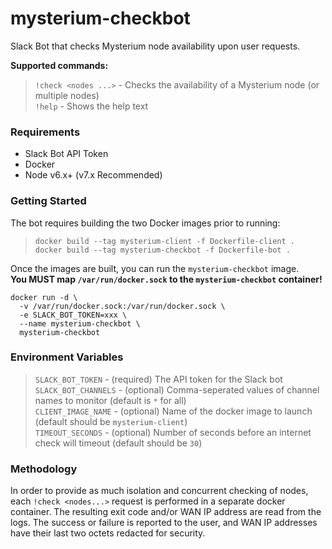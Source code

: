 # mysterium-checkbot
Slack Bot that checks Mysterium node availability upon user requests.

**Supported commands:**
> `!check <nodes ...>` - Checks the availability of a Mysterium node (or multiple nodes)  
> `!help` - Shows the help text

### Requirements
- Slack Bot API Token
- Docker
- Node v6.x+ (v7.x Recommended)

### Getting Started

The bot requires building the two Docker images prior to running:

> `docker build --tag mysterium-client -f Dockerfile-client .`  
> `docker build --tag mysterium-checkbot -f Dockerfile-bot .`

Once the images are built, you can run the `mysterium-checkbot` image.  
**You MUST map `/var/run/docker.sock` to the `mysterium-checkbot` container!**

    docker run -d \  
      -v /var/run/docker.sock:/var/run/docker.sock \  
      -e SLACK_BOT_TOKEN=xxx \  
      --name mysterium-checkbot \  
      mysterium-checkbot  

### Environment Variables

> `SLACK_BOT_TOKEN` - (required) The API token for the Slack bot  
> `SLACK_BOT_CHANNELS` - (optional) Comma-seperated values of channel names to monitor (default is `*` for all)  
> `CLIENT_IMAGE_NAME` - (optional) Name of the docker image to launch (default should be `mysterium-client`)  
> `TIMEOUT_SECONDS` - (optional) Number of seconds before an internet check will timeout (default should be `30`)

### Methodology

In order to provide as much isolation and concurrent checking of nodes, each `!check <nodes...>` request is performed in a separate docker container. The resulting exit code and/or WAN IP address are read from the logs. The success or failure is reported to the user, and WAN IP addresses have their last two octets redacted for security.
